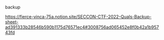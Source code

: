 
backup


https://fierce-vinca-75a.notion.site/SECCON-CTF-2022-Quals-Backup-sheet-ad391333b28546b590b1175d76571ec4#3008756ad065452e8f0b42a1b95743fd